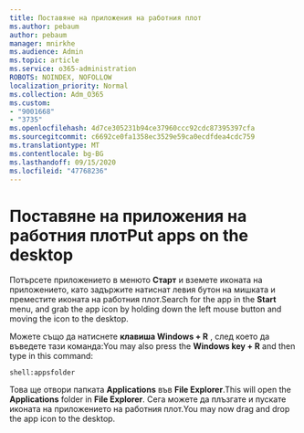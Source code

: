 ```yaml
---
title: Поставяне на приложения на работния плот
ms.author: pebaum
author: pebaum
manager: mnirkhe
ms.audience: Admin
ms.topic: article
ms.service: o365-administration
ROBOTS: NOINDEX, NOFOLLOW
localization_priority: Normal
ms.collection: Adm_O365
ms.custom:
- "9001668"
- "3735"
ms.openlocfilehash: 4d7ce305231b94ce37960ccc92cdc87395397cfa
ms.sourcegitcommit: c6692ce0fa1358ec3529e59ca0ecdfdea4cdc759
ms.translationtype: MT
ms.contentlocale: bg-BG
ms.lasthandoff: 09/15/2020
ms.locfileid: "47768236"
---
```

# <a name="put-apps-on-the-desktop"></a><span data-ttu-id="f2ec1-102">Поставяне на приложения на работния плот</span><span class="sxs-lookup"><span data-stu-id="f2ec1-102">Put apps on the desktop</span></span>

<span data-ttu-id="f2ec1-103">Потърсете приложението в менюто **Старт** и вземете иконата на приложението, като задържите натиснат левия бутон на мишката и преместите иконата на работния плот.</span><span class="sxs-lookup"><span data-stu-id="f2ec1-103">Search for the app in the **Start** menu, and grab the app icon by holding down the left mouse button and moving the icon to the desktop.</span></span>

<span data-ttu-id="f2ec1-104">Можете също да натиснете **клавиша Windows + R** , след което да въведете тази команда:</span><span class="sxs-lookup"><span data-stu-id="f2ec1-104">You may also press the **Windows key + R** and then type in this command:</span></span>

`shell:appsfolder`

<span data-ttu-id="f2ec1-105">Това ще отвори папката **Applications** във **File Explorer**.</span><span class="sxs-lookup"><span data-stu-id="f2ec1-105">This will open the **Applications** folder in **File Explorer**.</span></span> <span data-ttu-id="f2ec1-106">Сега можете да плъзгате и пускате иконата на приложението на работния плот.</span><span class="sxs-lookup"><span data-stu-id="f2ec1-106">You may now drag and drop the app icon to the desktop.</span></span>

